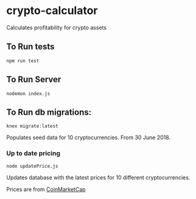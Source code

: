 # crypto-calculator
Calculates profitability for crypto assets

## To Run tests
`npm run test`

## To Run Server
`nodemon index.js`

## To Run db migrations:
`knex migrate:latest`

Populates seed data for 10 cryptocurrencies.  From 30 June 2018.

### Up to date pricing
`node updatePrice.js`

Updates database with the latest prices for 10 different cryptocurrencies.

Prices are from [CoinMarketCap](https://coinmarketcap.com/)
